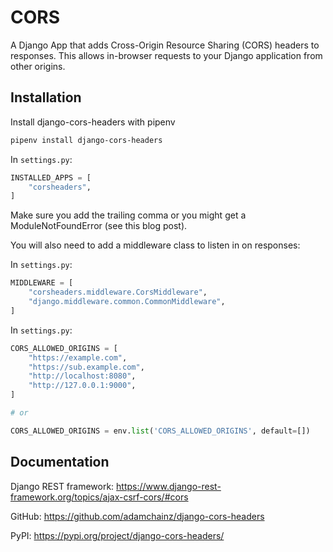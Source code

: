 
# CORS

A Django App that adds Cross-Origin Resource Sharing (CORS) headers to responses. This allows in-browser requests to your Django application from other origins.

## Installation

Install django-cors-headers with pipenv

```bash
pipenv install django-cors-headers
```

In `settings.py`:

```python
INSTALLED_APPS = [
    "corsheaders",
]
```

Make sure you add the trailing comma or you might get a ModuleNotFoundError (see this blog post).

You will also need to add a middleware class to listen in on responses:

In `settings.py`:

```python
MIDDLEWARE = [
    "corsheaders.middleware.CorsMiddleware",
    "django.middleware.common.CommonMiddleware",
]
```

In `settings.py`:

```python
CORS_ALLOWED_ORIGINS = [
    "https://example.com",
    "https://sub.example.com",
    "http://localhost:8080",
    "http://127.0.0.1:9000",
]

# or

CORS_ALLOWED_ORIGINS = env.list('CORS_ALLOWED_ORIGINS', default=[])
```

## Documentation

Django REST framework: <https://www.django-rest-framework.org/topics/ajax-csrf-cors/#cors>

GitHub: <https://github.com/adamchainz/django-cors-headers>

PyPI: <https://pypi.org/project/django-cors-headers/>
